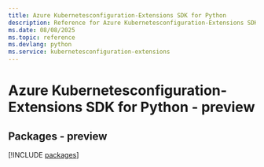 ```yaml
---
title: Azure Kubernetesconfiguration-Extensions SDK for Python
description: Reference for Azure Kubernetesconfiguration-Extensions SDK for Python
ms.date: 08/08/2025
ms.topic: reference
ms.devlang: python
ms.service: kubernetesconfiguration-extensions
---
```

# Azure Kubernetesconfiguration-Extensions SDK for Python - preview
## Packages - preview
[!INCLUDE [packages](kubernetesconfiguration-extensions-index.md)]